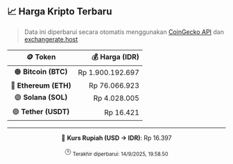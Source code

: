 

<!-- HARGA_KRIPTO -->
## 📈 Harga Kripto Terbaru

> Data ini diperbarui secara otomatis menggunakan [CoinGecko API](https://www.coingecko.com/) dan [exchangerate.host](https://exchangerate.host/)

<div align="center">

| 🪙 Token | 💰 Harga (IDR) |
|:------:|---------------:|
| 🟠 **Bitcoin (BTC)**   | Rp 1.900.192.697 |
| 🔵 **Ethereum (ETH)**  | Rp 76.066.923 |
| 🟣 **Solana (SOL)**    | Rp 4.028.005 |
| 🟢 **Tether (USDT)**   | Rp 16.421 |

---

💱 **Kurs Rupiah (USD → IDR)**: Rp 16.397

🕒 <sub>Terakhir diperbarui: 14/9/2025, 19.58.50</sub>

</div>
<!-- /HARGA_KRIPTO -->